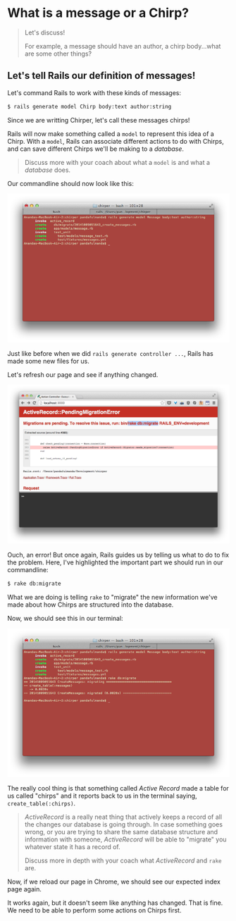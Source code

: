 # What is a message or a Chirp?

> Let's discuss!
>
> For example, a message should have an author, a chirp body...what are some other things?


## Let's tell Rails our definition of messages!

Let's command Rails to work with these kinds of messages:

```bash
$ rails generate model Chirp body:text author:string
```

Since we are writting Chirper, let's call these messages chirps!

Rails will now make something called a `model` to represent this idea of a Chirp.  With a `model`, Rails can associate different actions to do with Chirps, and can save different Chirps we'll be making to a *database*.

> Discuss more with your coach about what a `model` is and what a *database* does.

Our commandline should now look like this:

![](../images/terminal_model_messages.png)

Just like before when we did `rails generate controller ...`, Rails has made some new files for us.

Let's refresh our page and see if anything changed.

![](../images/chrome_error_rake_db.png)

Ouch, an error!  But once again, Rails guides us by telling us what to do to fix the problem.  Here, I've highlighted the important part we should run in our commandline:

```bash
$ rake db:migrate
```

What we are doing is telling `rake` to "migrate" the new information we've made about how Chirps are structured into the database.

Now, we should see this in our terminal:

![](../images/terminal_rake_db_messages.png)

The really cool thing is that something called *Active Record* made a table for us called "chirps" and it reports back to us in the terminal saying,  `create_table(:chirps)`.

<!--I just made this up so I actually need to research this a little more-->
> *ActiveRecord* is a really neat thing that actively keeps a record of all the changes our database is going through.  In case something goes wrong, or you are trying to share the same database structure and information with someone, *ActiveRecord* will be able to "migrate" you whatever state it has a record of.
>
> Discuss more in depth with your coach what *ActiveRecord* and `rake` are.

Now, if we reload our page in Chrome, we should see our expected index page again.

It works again, but it doesn't seem like anything has changed.  That is fine.  We need to be able to perform some actions on Chirps first.
